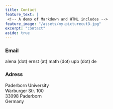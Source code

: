 ```yaml
---
title: Contact
feature_text: |
 <!-- A demo of Markdown and HTML includes -->
feature_image: "/assets/my-picturecut3.jpg"  
excerpt: "contact"
aside: true
---
```


### Email

alena (dot) ernst (at) math (dot) upb (dot) de


### Adress

Paderborn University <br>
Warburger Str. 100 <br>
33098 Paderborn <br>
Germany
